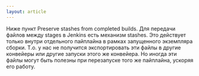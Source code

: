 ```yaml
---
layout: article
---
```

Ниже пункт Preserve stashes from completed builds. Для передачи файлов между stages в Jenkins есть механизм stashes. Это действует только внутри отдельного пайплайна в рамках запущенного экземпляра сборки. Т.о. у нас не получится экспортировать эти файлы в другие конвейеры или другие запуски этого же конвейера. Но иногда эти файлы могут быть полезны при перезапуске того же пайплайна, ускоряя его работу.
